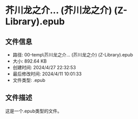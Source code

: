 ﻿# 芥川龙之介... (芥川龙之介) (Z-Library).epub

## 文件信息
- 路径: 00-temp\芥川龙之介... (芥川龙之介) (Z-Library).epub
- 大小: 892.64 KB
- 创建时间: 2024/4/27 22:32:53
- 最后修改时间: 2024/4/11 10:01:33
- 文件类型: .epub

## 文件描述
这是一个.epub类型的文件。

